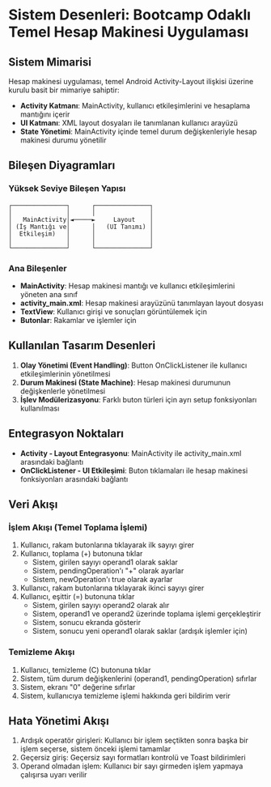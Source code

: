 # Sistem Desenleri: Bootcamp Odaklı Temel Hesap Makinesi Uygulaması

## Sistem Mimarisi

Hesap makinesi uygulaması, temel Android Activity-Layout ilişkisi üzerine kurulu basit bir mimariye sahiptir:

- **Activity Katmanı**: MainActivity, kullanıcı etkileşimlerini ve hesaplama mantığını içerir
- **UI Katmanı**: XML layout dosyaları ile tanımlanan kullanıcı arayüzü
- **State Yönetimi**: MainActivity içinde temel durum değişkenleriyle hesap makinesi durumu yönetilir

## Bileşen Diyagramları

### Yüksek Seviye Bileşen Yapısı
```
┌───────────────┐      ┌───────────────┐
│               │      │               │
│   MainActivity│◄─────►     Layout    │
│ (İş Mantığı ve│      │   (UI Tanımı) │
│  Etkileşim)   │      │               │
│               │      │               │
└───────────────┘      └───────────────┘
```

### Ana Bileşenler
- **MainActivity**: Hesap makinesi mantığı ve kullanıcı etkileşimlerini yöneten ana sınıf
- **activity_main.xml**: Hesap makinesi arayüzünü tanımlayan layout dosyası
- **TextView**: Kullanıcı girişi ve sonuçları görüntülemek için
- **Butonlar**: Rakamlar ve işlemler için

## Kullanılan Tasarım Desenleri

1. **Olay Yönetimi (Event Handling)**: Button OnClickListener ile kullanıcı etkileşimlerinin yönetilmesi
2. **Durum Makinesi (State Machine)**: Hesap makinesi durumunun değişkenlerle yönetilmesi
3. **İşlev Modülerizasyonu**: Farklı buton türleri için ayrı setup fonksiyonları kullanılması

## Entegrasyon Noktaları

- **Activity - Layout Entegrasyonu**: MainActivity ile activity_main.xml arasındaki bağlantı
- **OnClickListener - UI Etkileşimi**: Buton tıklamaları ile hesap makinesi fonksiyonları arasındaki bağlantı

## Veri Akışı

### İşlem Akışı (Temel Toplama İşlemi)
1. Kullanıcı, rakam butonlarına tıklayarak ilk sayıyı girer
2. Kullanıcı, toplama (+) butonuna tıklar
   - Sistem, girilen sayıyı operand1 olarak saklar
   - Sistem, pendingOperation'ı "+" olarak ayarlar
   - Sistem, newOperation'ı true olarak ayarlar
3. Kullanıcı, rakam butonlarına tıklayarak ikinci sayıyı girer
4. Kullanıcı, eşittir (=) butonuna tıklar
   - Sistem, girilen sayıyı operand2 olarak alır
   - Sistem, operand1 ve operand2 üzerinde toplama işlemi gerçekleştirir
   - Sistem, sonucu ekranda gösterir
   - Sistem, sonucu yeni operand1 olarak saklar (ardışık işlemler için)

### Temizleme Akışı
1. Kullanıcı, temizleme (C) butonuna tıklar
2. Sistem, tüm durum değişkenlerini (operand1, pendingOperation) sıfırlar
3. Sistem, ekranı "0" değerine sıfırlar
4. Sistem, kullanıcıya temizleme işlemi hakkında geri bildirim verir

## Hata Yönetimi Akışı
1. Ardışık operatör girişleri: Kullanıcı bir işlem seçtikten sonra başka bir işlem seçerse, sistem önceki işlemi tamamlar
2. Geçersiz giriş: Geçersiz sayı formatları kontrolü ve Toast bildirimleri
3. Operand olmadan işlem: Kullanıcı bir sayı girmeden işlem yapmaya çalışırsa uyarı verilir